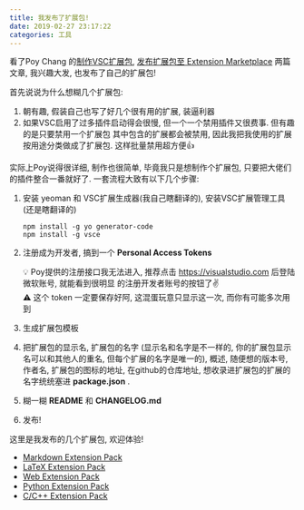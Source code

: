 ```yaml
---
title: 我发布了扩展包!
date: 2019-02-27 23:17:22
categories: 工具
---
```


看了Poy Chang 的[制作VSC扩展包](https://poychang.github.io/build-vscode-extension/),
[发布扩展包至 Extension Marketplace](https://poychang.github.io/publish-extension-to-visual-studio-marketplace/)
两篇文章, 我兴趣大发, 也发布了自己的扩展包!

<!-- More -->

首先说说为什么想糊几个扩展包:

1. 朝有趣, 假装自己也写了好几个很有用的扩展, 装逼利器
2. 如果VSC启用了过多插件启动得会很慢, 但一个一个禁用插件又很费事. 但有趣的是只要禁用一个扩展包
   其中包含的扩展都会被禁用, 因此我把我使用的扩展按用途分类做成了扩展包. 这样批量禁用超方便👍

实际上Poy说得很详细, 制作也很简单, 毕竟我只是想制作个扩展包, 只要把大佬们的插件整合一番就好了.
一套流程大致有以下几个步骤:

1. 安装 yeoman 和 VSC扩展生成器(我自己瞎翻译的), 安装VSC扩展管理工具(还是瞎翻译的)

   ```shell
   npm install -g yo generator-code
   npm install -g vsce
   ```

2. 注册成为开发者, 搞到一个 **Personal Access Tokens**

   💡 Poy提供的注册接口我无法进入, 推荐点击 https://visualstudio.com 后登陆微软账号, 就能看到很明显
   的注册开发者账号的按钮了✌️  
   ⚠️ 这个 token 一定要保存好阿, 这混蛋玩意只显示这一次, 而你有可能多次用到
3. 生成扩展包模板
4. 把扩展包的显示名, 扩展包的名字 (显示名和名字是不一样的, 你的扩展包显示名可以和其他人的重名,
   但每个扩展的名字是唯一的), 概述, 随便想的版本号, 作者名, 扩展包的图标的地址,
   在github的仓库地址, 想收录进扩展包的扩展的名字统统塞进 **package.json** .
5. 糊一糊 **README** 和 **CHANGELOG.md**
6. 发布!

这里是我发布的几个扩展包, 欢迎体验!

- [Markdown Extension Pack](https://marketplace.visualstudio.com/items?itemName=LeoJhonSong.markdown-extension-pack)
- [LaTeX Extension Pack](https://marketplace.visualstudio.com/items?itemName=LeoJhonSong.latex-extension-pack)
- [Web Extension Pack](https://marketplace.visualstudio.com/items?itemName=LeoJhonSong.web-extension-pack)
- [Python Extension Pack](https://marketplace.visualstudio.com/items?itemName=LeoJhonSong.python-extension-pack)
- [C/C++ Extension Pack](https://marketplace.visualstudio.com/items?itemName=LeoJhonSong.ccpp-extension-pack)